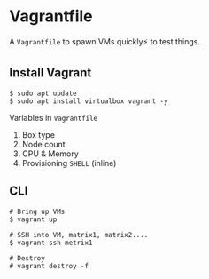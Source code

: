 # Vagrantfile
A `Vagrantfile` to spawn VMs quickly:zap: to test things.

## Install Vagrant
```
$ sudo apt update
$ sudo apt install virtualbox vagrant -y
```

Variables in `Vagrantfile`
1. Box type
2. Node count
3. CPU & Memory
4. Provisioning `SHELL` (inline)

## CLI

```
# Bring up VMs
$ vagrant up

# SSH into VM, matrix1, matrix2....
$ vagrant ssh metrix1

# Destroy
# vagrant destroy -f

```